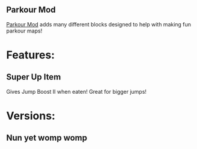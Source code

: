 Parkour Mod
---
[Parkour Mod](https://modrinth.com/project/Yk5GUpV9) adds many different blocks designed to help with making fun parkour maps!

# Features:

## Super Up Item
Gives Jump Boost II when eaten! Great for bigger jumps!

# Versions:

## Nun yet womp womp
